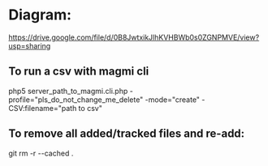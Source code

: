 Diagram:
===================
https://drive.google.com/file/d/0B8JwtxikJlhKVHBWb0s0ZGNPMVE/view?usp=sharing


To run a csv with magmi cli
-----------------------------
php5 server_path_to_magmi.cli.php -profile="pls_do_not_change_me_delete" -mode="create"  -CSV:filename="path to csv"


To remove all added/tracked files and re-add:
-----------------------------------------------
git rm  -r --cached .
